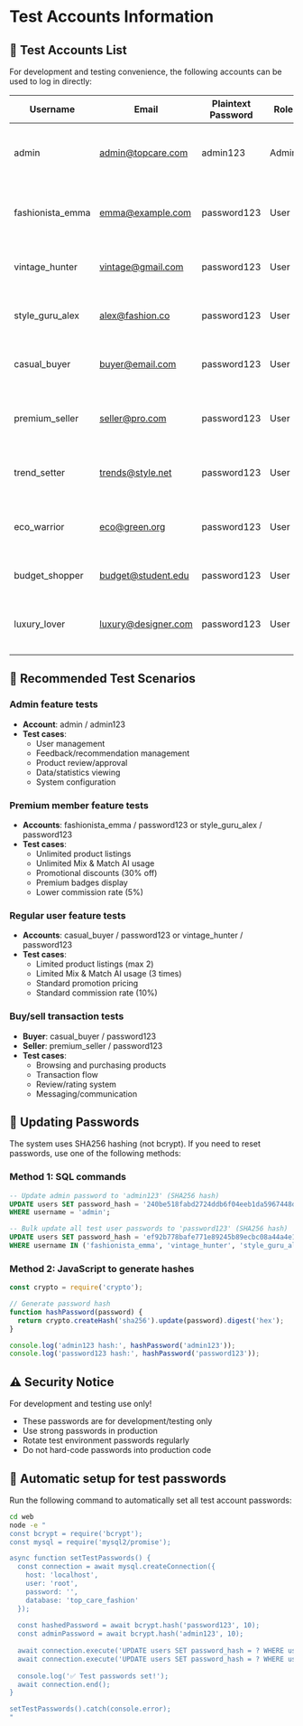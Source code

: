 # Test Accounts Information

## 🔐 Test Accounts List

For development and testing convenience, the following accounts can be used to log in directly:

| Username | Email | Plaintext Password | Role | Premium Member | Notes |
|--------|------|----------|------|----------|------|
| admin | admin@topcare.com | admin123 | Admin | Yes | System administrator with access to all features |
| fashionista_emma | emma@example.com | password123 | User | Yes | Fashion-savvy user, for premium feature testing |
| vintage_hunter | vintage@gmail.com | password123 | User | No | Vintage clothing enthusiast, regular user |
| style_guru_alex | alex@fashion.co | password123 | User | Yes | Style consultant, premium seller |
| casual_buyer | buyer@email.com | password123 | User | No | Regular buyer, basic functionality testing |
| premium_seller | seller@pro.com | password123 | User | Yes | Professional seller, premium features testing |
| trend_setter | trends@style.net | password123 | User | No | Trend setter, social features testing |
| eco_warrior | eco@green.org | password123 | User | Yes | Sustainability advocate, sustainable fashion testing |
| budget_shopper | budget@student.edu | password123 | User | No | Budget shopper, student user |
| luxury_lover | luxury@designer.com | password123 | User | Yes | Luxury goods enthusiast, high-end market |

## 🧪 Recommended Test Scenarios

### Admin feature tests
- **Account**: admin / admin123
- **Test cases**:
  - User management
  - Feedback/recommendation management
  - Product review/approval
  - Data/statistics viewing
  - System configuration

### Premium member feature tests
- **Accounts**: fashionista_emma / password123 or style_guru_alex / password123
- **Test cases**:
  - Unlimited product listings
  - Unlimited Mix & Match AI usage
  - Promotional discounts (30% off)
  - Premium badges display
  - Lower commission rate (5%)

### Regular user feature tests
- **Accounts**: casual_buyer / password123 or vintage_hunter / password123
- **Test cases**:
  - Limited product listings (max 2)
  - Limited Mix & Match AI usage (3 times)
  - Standard promotion pricing
  - Standard commission rate (10%)

### Buy/sell transaction tests
- **Buyer**: casual_buyer / password123
- **Seller**: premium_seller / password123
- **Test cases**:
  - Browsing and purchasing products
  - Transaction flow
  - Review/rating system
  - Messaging/communication

## 🔄 Updating Passwords

The system uses SHA256 hashing (not bcrypt). If you need to reset passwords, use one of the following methods:

### Method 1: SQL commands
```sql
-- Update admin password to 'admin123' (SHA256 hash)
UPDATE users SET password_hash = '240be518fabd2724ddb6f04eeb1da5967448d7e831c08c8fa822809f74c720a9' 
WHERE username = 'admin';

-- Bulk update all test user passwords to 'password123' (SHA256 hash)
UPDATE users SET password_hash = 'ef92b778bafe771e89245b89ecbc08a44a4e166c06659911881f383d4473e94f' 
WHERE username IN ('fashionista_emma', 'vintage_hunter', 'style_guru_alex', 'casual_buyer', 'premium_seller', 'trend_setter', 'eco_warrior', 'budget_shopper', 'luxury_lover');
```

### Method 2: JavaScript to generate hashes
```javascript
const crypto = require('crypto');

// Generate password hash
function hashPassword(password) {
  return crypto.createHash('sha256').update(password).digest('hex');
}

console.log('admin123 hash:', hashPassword('admin123'));
console.log('password123 hash:', hashPassword('password123'));
```

## ⚠️ Security Notice

For development and testing use only!

- These passwords are for development/testing only
- Use strong passwords in production
- Rotate test environment passwords regularly
- Do not hard-code passwords into production code

## 🔧 Automatic setup for test passwords

Run the following command to automatically set all test account passwords:

```bash
cd web
node -e "
const bcrypt = require('bcrypt');
const mysql = require('mysql2/promise');

async function setTestPasswords() {
  const connection = await mysql.createConnection({
    host: 'localhost',
    user: 'root',
    password: '',
    database: 'top_care_fashion'
  });
  
  const hashedPassword = await bcrypt.hash('password123', 10);
  const adminPassword = await bcrypt.hash('admin123', 10);
  
  await connection.execute('UPDATE users SET password_hash = ? WHERE username = ?', [adminPassword, 'admin']);
  await connection.execute('UPDATE users SET password_hash = ? WHERE username != ?', [hashedPassword, 'admin']);
  
  console.log('✅ Test passwords set!');
  await connection.end();
}

setTestPasswords().catch(console.error);
"
```

